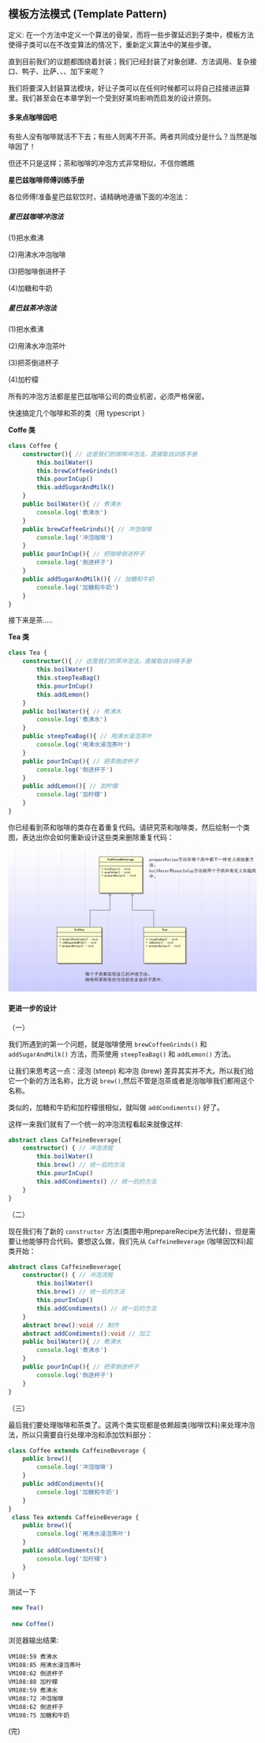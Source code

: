 ## 模板方法模式 (Template Pattern)

定义: 在一个方法中定义一个算法的骨架，而将一些步骤延迟到子类中，模板方法使得子类可以在不改变算法的情况下，重新定义算法中的某些步骤。

直到目前我们的议题都围绕着封装；我们已经封装了对象创建、方法调用、复杂接口、鸭子、比萨、、、加下来呢？

我们将要深入封装算法模块，好让子类可以在任何时候都可以将自己挂接进运算里。我们甚至会在本章学到一个受到好莱坞影响而启发的设计原则。

#### 多来点咖啡因吧
有些人没有咖啡就活不下去；有些人则离不开茶。两者共同成分是什么？当然是咖啡因了！

但还不只是这样；茶和咖啡的冲泡方式非常相似，不信你瞧瞧

__星巴兹咖啡师傅训练手册__

各位师傅!准备星巴兹软饮时，请精确地遵循下面的冲泡法：

##### 星巴兹咖啡冲泡法

(1)把水煮沸

(2)用沸水冲泡咖啡

(3)把咖啡倒进杯子

(4)加糖和牛奶

##### 星巴兹茶冲泡法

(1)把水煮沸

(2)用沸水冲泡茶叶

(3)把茶倒进杯子

(4)加柠檬


所有的冲泡方法都是星巴兹咖啡公司的商业机密，必须严格保密。

快速搞定几个咖啡和茶的类（用 typescript ）


__Coffe 类__
```ts
class Coffee {
    constructor(){ // 这是我们的咖啡冲泡法，直接取自训练手册
        this.boilWater()
        this.brewCoffeeGrinds()
        this.pourInCup()
        this.addSugarAndMilk()
    }
    public boilWater(){ // 煮沸水
        console.log('煮沸水')
    }
    public brewCoffeeGrinds(){ // 冲泡咖啡
        console.log('冲泡咖啡')
    }
    public pourInCup(){ // 把咖啡倒进杯子
        console.log('倒进杯子')
    }
    public addSugarAndMilk(){ // 加糖和牛奶
        console.log('加糖和牛奶')
    }
}
```

接下来是茶.....

__Tea 类__
```ts
class Tea {
    constructor(){ // 这是我们的茶冲泡法，直接取自训练手册
        this.boilWater()
        this.steepTeaBag()
        this.pourInCup()
        this.addLemon()
    }
    public boilWater(){ // 煮沸水
        console.log('煮沸水')
    }
    public steepTeaBag(){ // 用沸水浸泡茶叶
        console.log('用沸水浸泡茶叶')
    }
    public pourInCup(){ // 把茶倒进杯子
        console.log('倒进杯子')
    }
    public addLemon(){ // 加柠檬
        console.log('加柠檬')
    }
}
```

你已经看到茶和咖啡的类存在着重复代码。请研究茶和咖啡类，然后绘制一个类图，表达出你会如何重新设计这些类来删除重复代码：

![uml类图](https://github.com/PsChina/DesignPattern/blob/master/images/template_pattern.jpg)


#### 更进一步的设计

（一）

我们所遇到的第一个问题，就是咖啡使用 `brewCoffeeGrinds()` 和 `addSugarAndMilk()` 方法，而茶使用 `steepTeaBag()` 和 `addLemon()` 方法。

让我们来思考这一点：浸泡 (steep) 和冲泡 (brew) 差异其实并不大。所以我们给它一个新的方法名称，比方说 `brew()`,然后不管是泡茶或者是泡咖啡我们都用这个名称。

类似的，加糖和牛奶和加柠檬很相似，就叫做 `addCondiments()` 好了。

这样一来我们就有了一个统一的冲泡流程看起来就像这样:

```ts
abstract class CaffeineBeverage{
    constructor() { // 冲泡流程
        this.boilWater()
        this.brew() // 统一后的方法
        this.pourInCup()
        this.addCondiments() // 统一后的方法
    }    
}
```

（二）

现在我们有了新的 `constructor` 方法(类图中用prepareRecipe方法代替)，但是需要让他能够符合代码。要想这么做，我们先从 `CaffeineBeverage` (咖啡因饮料)超类开始：

```ts
abstract class CaffeineBeverage{
    constructor() { // 冲泡流程
        this.boilWater()
        this.brew() // 统一后的方法
        this.pourInCup()
        this.addCondiments() // 统一后的方法
    }
    abstract brew():void // 制作
    abstract addCondiments():void // 加工
    public boilWater(){ // 煮沸水
        console.log('煮沸水')
    }
    public pourInCup(){ // 把茶倒进杯子
        console.log('倒进杯子')
    }
}
```

（三）

最后我们要处理咖啡和茶类了。这两个类实现都是依赖超类(咖啡饮料)来处理冲泡法，所以只需要自行处理冲泡和添加饮料部分：

```ts
class Coffee extends CaffeineBeverage {
    public brew(){
        console.log('冲泡咖啡')
    }
    public addCondiments(){
        console.log('加糖和牛奶')
    }
}
 class Tea extends CaffeineBeverage {
    public brew(){
        console.log('用沸水浸泡茶叶')
    }
    public addCondiments(){
        console.log('加柠檬')
    }
 }
```

测试一下

```ts
 new Tea()

 new Coffee()
```

浏览器输出结果:
```
VM108:59 煮沸水
VM108:85 用沸水浸泡茶叶
VM108:62 倒进杯子
VM108:88 加柠檬
VM108:59 煮沸水
VM108:72 冲泡咖啡
VM108:62 倒进杯子
VM108:75 加糖和牛奶
```

(完)